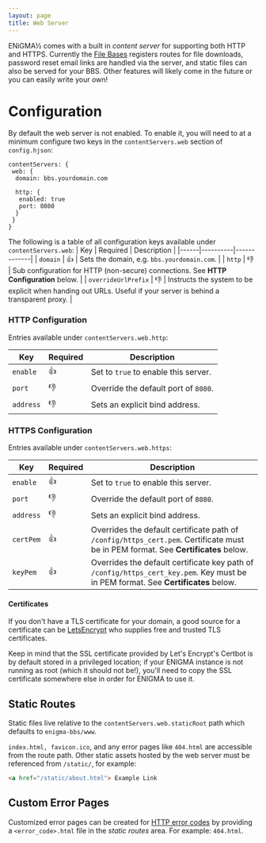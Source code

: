 ```yaml
---
layout: page
title: Web Server
---
```

ENiGMA½ comes with a built in *content server* for supporting both HTTP and HTTPS. Currently the [File Bases](../modding/file-base-web-download-manager.md) registers routes for file downloads, password reset email links are handled via the server, and static files can also be served for your BBS. Other features will likely come in the future or you can easily write your own!

# Configuration

By default the web server is not enabled. To enable it, you will need to at a minimum configure two keys in the `contentServers.web` section of `config.hjson`:

```hjson
contentServers: {
 web: {
  domain: bbs.yourdomain.com

  http: {
   enabled: true
   port: 8080
  }
 }
}
```

The following is a table of all configuration keys available under `contentServers.web`:
| Key | Required | Description |
|------|----------|-------------|
| `domain` | :+1: | Sets the domain, e.g. `bbs.yourdomain.com`. |
| `http` | :-1: | Sub configuration for HTTP (non-secure) connections. See **HTTP Configuration** below. |
| `overrideUrlPrefix` | :-1: | Instructs the system to be explicit when handing out URLs. Useful if your server is behind a transparent proxy. |

### HTTP Configuration

Entries available under `contentServers.web.http`:

| Key | Required | Description |
|------|----------|-------------|
| `enable` | :+1: | Set to `true` to enable this server.
| `port` | :-1: | Override the default port of `8080`. |
| `address` | :-1: | Sets an explicit bind address. |

### HTTPS Configuration

Entries available under `contentServers.web.https`:

| Key | Required | Description |
|------|----------|-------------|
| `enable` | :+1: | Set to `true` to enable this server.
| `port` | :-1: | Override the default port of `8080`. |
| `address` | :-1: | Sets an explicit bind address. |
| `certPem` | :+1: | Overrides the default certificate path of `/config/https_cert.pem`. Certificate must be in PEM format. See **Certificates** below. |
| `keyPem` | :+1: | Overrides the default certificate key path of `/config/https_cert_key.pem`. Key must be in PEM format. See **Certificates** below. |

#### Certificates

If you don't have a TLS certificate for your domain, a good source for a certificate can be [LetsEncrypt](https://letsencrypt.org/) who supplies free and trusted TLS certificates.

Keep in mind that the SSL certificate provided by Let's Encrypt's Certbot is by default stored in a privileged location; if your ENIGMA instance is not running as root (which it should not be!), you'll need to copy the SSL certificate somewhere else in order for ENIGMA to use it.

## Static Routes

Static files live relative to the `contentServers.web.staticRoot` path which defaults to `enigma-bbs/www`.

`index.html, favicon.ico`, and any error pages like `404.html` are accessible from the route path. Other static assets hosted by the web server must be referenced from `/static/`, for example:

```html
<a href="/static/about.html"> Example Link
```

## Custom Error Pages

Customized error pages can be created for [HTTP error codes](https://en.wikipedia.org/wiki/List_of_HTTP_status_codes#4xx_Client_Error) by providing a `<error_code>.html` file in the *static routes* area. For example: `404.html`.
